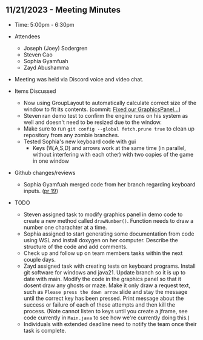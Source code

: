 ## 11/21/2023 - Meeting Minutes

- Time: 5:00pm - 6:30pm
- Attendees
    - Joseph (Joey) Sodergren
    - Steven Cao
    - Sophia Gyamfuah
    - Zayd Abushamma
- Meeting was held via Discord voice and video chat.

- Items Discussed
    - Now using GroupLayout to automatically calculate correct size of the window to fit its contents. (commit: [Fixed our GraphicsPanel...](https://github.com/WSU-DGscheidle/fall-2023-team08_atomic_coders/commit/13e9208823d1b9fe2fde645ed81aea3f0ced8974))
    - Steven ran demo test to confirm the engine runs on his system as well and doesn't need to be resized due to the window.
    - Make sure to run `git config --global fetch.prune true` to clean up repository from any zombie branches.
    - Tested Sophia's new keyboard code with gui
        - Keys (W,A,S,D) and arrows work at the same time (in parallel, without interfering with each other) with two copies of the game in one window

- Github changes/reviews
    - Sophia Gyamfuah merged code from her branch regarding keyboard inputs. ([pr 19](https://github.com/WSU-DGscheidle/fall-2023-team08_atomic_coders/pull/19))

- TODO
    - Steven assigned task to modify graphics panel in demo code to create a new method called `drawNumber()`. Function needs to draw a number one charachter at a time.
    - Sophia assigned to start generating some documentation from code using WSL and install doxygen on her computer. Describe the structure of the code and add comments.
    - Check up and follow up on team members tasks within the next couple days.
    - Zayd assigned task with creating tests on keyboard programs. Install git software for windows and java21. Update branch so it is up to date with main. Modify the code in the graphics panel so that it dosent draw any ghosts or maze. Make it only draw a request text, such as `Please press the down arrow` slide and stay the message until the correct key has been pressed. Print message about the success or failure of each of these attempts and then kill the process. (Note cannot listen to keys until you create a jframe, see code currently in `Main.java` to see how we're currently doing this.)
    - Individuals with extended deadline need to notify the team once their task is complete.
